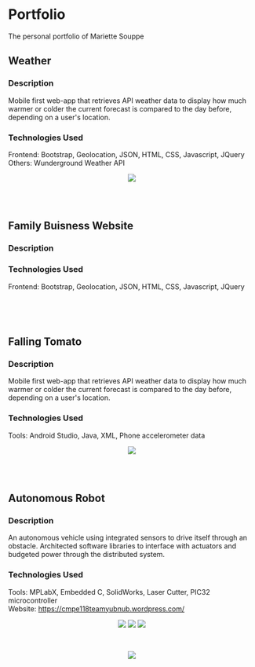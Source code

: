 # Portfolio
The personal  portfolio of Mariette Souppe

## Weather

### Description

Mobile first web-app that retrieves API weather data to display how much warmer or colder the current forecast is compared to the day before, depending on a user's location.

### Technologies Used

Frontend: Bootstrap, Geolocation, JSON, HTML, CSS, Javascript, JQuery <br>
Others: Wunderground Weather API

<p align="center">
  <img src="https://cloud.githubusercontent.com/assets/10625343/19733277/662a62a4-9b58-11e6-9991-b65e49456468.PNG"/>
</p>

<br>
<br>

## Family Buisness Website

### Description

### Technologies Used

Frontend: Bootstrap, Geolocation, JSON, HTML, CSS, Javascript, JQuery 

<p align="center">
  <img src=""/>
</p>

<br>
<br>

## Falling Tomato

### Description

Mobile first web-app that retrieves API weather data to display how much warmer or colder the current forecast is compared to the day before, depending on a user's location.

### Technologies Used

Tools: Android Studio, Java, XML, Phone accelerometer data

<p align="center">
  <img src="https://cloud.githubusercontent.com/assets/10625343/19734614/0c6ff846-9b5d-11e6-901a-348268f51f20.png"/>
</p>

<br>
<br>

## Autonomous Robot

### Description

An autonomous vehicle using integrated sensors to drive itself through an obstacle. Architected software libraries to interface with actuators and budgeted power through the distributed system.

### Technologies Used

Tools: MPLabX, Embedded C, SolidWorks, Laser Cutter, PIC32 microcontroller <br>
Website: https://cmpe118teamyubnub.wordpress.com/

<p align="center">
  <img src="https://cloud.githubusercontent.com/assets/10625343/19740206/aa15a978-9b72-11e6-9ad6-9d88f5f1be80.png"/>
  <img src="https://cloud.githubusercontent.com/assets/10625343/19740173/937de52c-9b72-11e6-99c4-6d4899345ba6.png"/>
  <img src="https://cloud.githubusercontent.com/assets/10625343/19740186/a1e2934c-9b72-11e6-960a-693d980c74f7.png"/>
</p>

<br>

<p align="center">
  <img src="https://cloud.githubusercontent.com/assets/10625343/19740217/b3d4b83c-9b72-11e6-8fb9-b7ff6b5488f0.gif"/>
</p>
